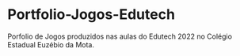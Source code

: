 # Portfolio-Jogos-Edutech
Porfolio de Jogos produzidos nas aulas do Edutech 2022 no Colégio Estadual Euzébio da Mota. 
